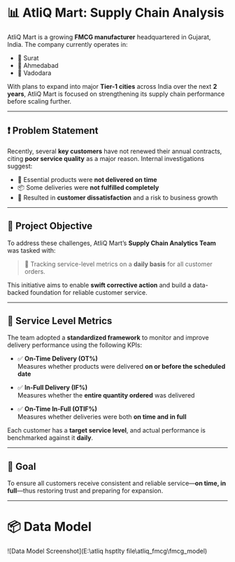 # 📊 AtliQ Mart: Supply Chain Analysis

AtliQ Mart is a growing **FMCG manufacturer** headquartered in Gujarat, India. The company currently operates in:

- 📍 Surat  
- 📍 Ahmedabad  
- 📍 Vadodara  

With plans to expand into major **Tier-1 cities** across India over the next **2 years**, AtliQ Mart is focused on strengthening its supply chain performance before scaling further.

---

## ❗ Problem Statement

Recently, several **key customers** have not renewed their annual contracts, citing **poor service quality** as a major reason. Internal investigations suggest:

- 🚫 Essential products were **not delivered on time**
- 📦 Some deliveries were **not fulfilled completely**
- 🤝 Resulted in **customer dissatisfaction** and a risk to business growth

---

## 🎯 Project Objective

To address these challenges, AtliQ Mart’s **Supply Chain Analytics Team** was tasked with:

> 📍 Tracking service-level metrics on a **daily basis** for all customer orders.

This initiative aims to enable **swift corrective action** and build a data-backed foundation for reliable customer service.

---

## 📐 Service Level Metrics

The team adopted a **standardized framework** to monitor and improve delivery performance using the following KPIs:

- ✅ **On-Time Delivery (OT%)**  
  Measures whether products were delivered **on or before the scheduled date**

- ✅ **In-Full Delivery (IF%)**  
  Measures whether the **entire quantity ordered** was delivered

- ✅ **On-Time In-Full (OTIF%)**  
  Measures whether deliveries were both **on time and in full**

Each customer has a **target service level**, and actual performance is benchmarked against it **daily**.

---

## 📌 Goal

To ensure all customers receive consistent and reliable service—**on time, in full**—thus restoring trust and preparing for expansion.

---
# 📦 Data Model
![Data Model Screenshot](E:\atliq hsptlty file\atliq_fmcg\fmcg_model)
